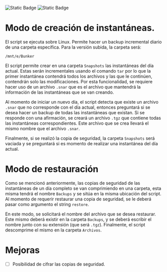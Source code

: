 ![Static Badge](https://img.shields.io/badge/status-stable-green) ![Static Badge](https://img.shields.io/badge/version-0.1-blue)

# Modo de creación de instantáneas.
El script se ejecuta sobre Linux. Permite hacer un backup incremental diario de una carpeta específica. Para la versión subida, la carpeta será:

    /mnt/e/Bunker

El script permite crear en una carpeta `Snapshots` las instantáneas del día actual. Estas serán incrementales usando el comando `tar` por lo que la primer instantánea contendrá todos los archivos y las que le continúen, contendrán solo las modificaciones. Por esta funcionalidad, se requiere hacer uso de un archivo `.snar` que es el archivo que mantendrá la información de las instantáneas que se van creando.

Al momento de iniciar un nuevo día, el script detecta que existe un archivo `.snar` que no corresponde con el día actual, entonces preguntará si se desea hacer un backup de todas las instantáneas que existan. Si se responde con una afirmación, se creará un archivo `.tgz` que contiene todas las instantáneas correspondientes. Este archivo que se crea llevará el mismo nombre que el archivo `.snar`.

Finalmente, si se realizó la copia de seguridad, la carpeta `Snapshots` será vaciada y se preguntará si es momento de realizar una instantánea del día actual.


# Modo de restauración
Como se mencionó anteriormente, las copias de seguridad de las instantáneas de un día completo se van comprimiendo en una carpeta, esta misma tendrá el nombre `Backups` y se sitúa en la misma ubicación del script. Al momento de requerir restaurar una copia de seguridad, se le deberá pasar como argumento el string `restore`.

En este modo, se solicitará el nombre del archivo que se desea restaurar. Este mismo deberá existir en la carpeta `Backups`, y se deberá escribir el nombre junto con su extensión (que será `.tgz`). Finalmente, el script descomprime el mismo en la carpeta `Archivos`.

# Mejoras
- [ ] Posibilidad de cifrar las copias de seguridad.